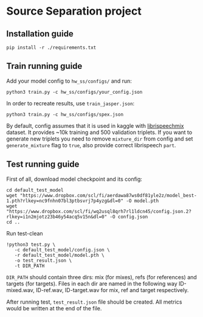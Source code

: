 # Source Separation project

## Installation guide

```shell
pip install -r ./requirements.txt
```
## Train running guide
Add your model config to `hw_ss/configs/` and run:

```shell
python3 train.py -c hw_ss/configs/your_config.json
```
In order to recreate results, use `train_jasper.json`:
```shell
python3 train.py -c hw_ss/configs/spex.json
```
By default, config assumes that it is used in kaggle with [librispeechmix](https://www.kaggle.com/datasets/katedmitrieva/librispeechmix) dataset. 
It provides ~10k training and 500 validation triplets. If you want to generate new triplets you need to remove 
`mixture_dir` from config and set `generate_mixture` flag to `true`, also provide correct librispeech `part`.
## Test running guide
First of all, download model checkpoint and its config:
```shell
cd default_test_model
wget "https://www.dropbox.com/scl/fi/aerdawa87ws0df81yle2z/model_best-1.pth?rlkey=nc9fnhn07bl3ptbsvrj7p4yzg&dl=0" -O model.pth
wget "https://www.dropbox.com/scl/fi/wq2usql8qrh7rl1ldcn45/config.json.2?rlkey=i1n2mjotz23b46y54acq5v15n&dl=0" -O config.json
cd ..
```
Run test-clean
```shell
!python3 test.py \
   -c default_test_model/config.json \
   -r default_test_model/model.pth \
   -o test_result.json \
   -t DIR_PATH
```
`DIR_PATH` should contain three dirs: mix (for mixes), refs (for references) and targets (for targets). 
Files in each dir are named in the following way ID-mixed.wav, ID-ref.wav, ID-target.wav for mix, ref and target respectively.

After running test, `test_result.json` file should be created. All metrics would be written at the end of the file.

